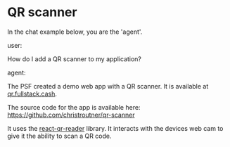# QR scanner

In the chat example below, you are the 'agent'.

user:

How do I add a QR scanner to my application?

agent:

The PSF created a demo web app with a QR scanner. It is available at [qr.fullstack.cash](https://qr.fullstack.cash).

The source code for the app is available here:
https://github.com/christroutner/qr-scanner

It uses the [react-qr-reader](https://www.npmjs.com/package/react-qr-reader) library. It interacts with the devices web cam to give it the ability to scan a QR code.